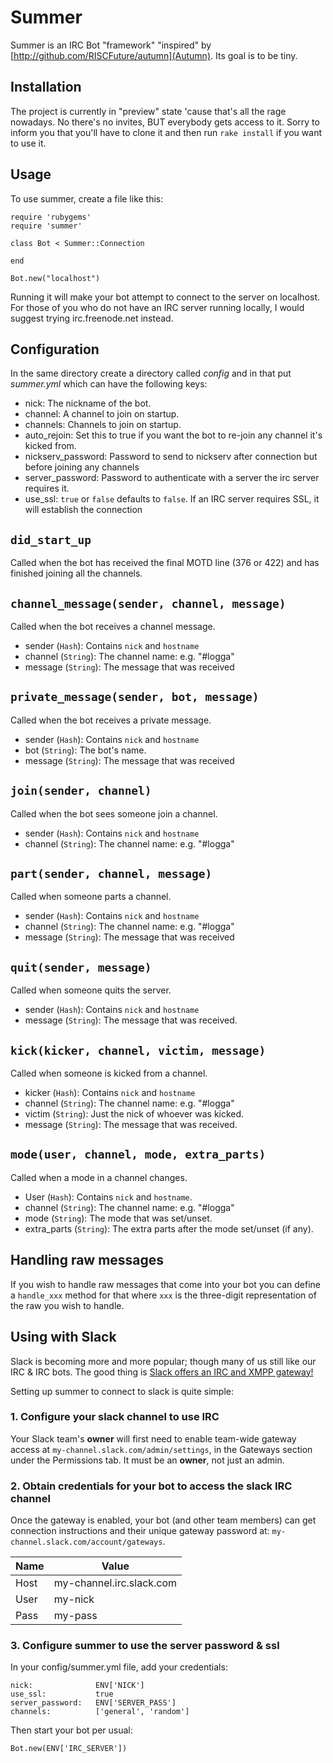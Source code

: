 # Summer

Summer is an IRC Bot "framework" "inspired" by [http://github.com/RISCFuture/autumn](Autumn). Its goal is to be tiny.

## Installation

The project is currently in "preview" state 'cause that's all the rage nowadays. No there's no invites, BUT everybody gets access to it.
Sorry to inform you that you'll have to clone it and then run `rake install` if you want to use it.

## Usage

To use summer, create a file like this:

    require 'rubygems'
    require 'summer'

    class Bot < Summer::Connection

    end

    Bot.new("localhost")

Running it will make your bot attempt to connect to the server on localhost. For those of you who do not have an IRC server running locally, I would suggest trying irc.freenode.net instead.

## Configuration

In the same directory create a directory called _config_ and in that put _summer.yml_ which can have the following keys:

* nick: The nickname of the bot.
* channel: A channel to join on startup.
* channels: Channels to join on startup.
* auto_rejoin: Set this to true if you want the bot to re-join any channel it's kicked from.
* nickserv_password: Password to send to nickserv after connection but before joining any channels
* server_password: Password to authenticate with a server the irc server requires it.
* use_ssl: `true` or `false` defaults to `false`. If an IRC server requires SSL, it will establish the connection

## `did_start_up`

Called when the bot has received the final MOTD line (376 or 422) and has finished joining all the channels.

## `channel_message(sender, channel, message)`

Called when the bot receives a channel message.

* sender (`Hash`): Contains `nick` and `hostname`
* channel (`String`): The channel name: e.g. "#logga"
* message (`String`): The message that was received

## `private_message(sender, bot, message)`

Called when the bot receives a private message.

* sender (`Hash`): Contains `nick` and `hostname`
* bot (`String`): The bot's name.
* message (`String`): The message that was received

## `join(sender, channel)`

Called when the bot sees someone join a channel.

* sender (`Hash`): Contains `nick` and `hostname`
* channel (`String`): The channel name: e.g. "#logga"

## `part(sender, channel, message)`

Called when someone parts a channel.

* sender (`Hash`): Contains `nick` and `hostname`
* channel (`String`): The channel name: e.g. "#logga"
* message (`String`): The message that was received

## `quit(sender, message)`

Called when someone quits the server.

* sender (`Hash`): Contains `nick` and `hostname`
* message (`String`): The message that was received.

## `kick(kicker, channel, victim, message)`

Called when someone is kicked from a channel.

* kicker (`Hash`): Contains `nick` and `hostname`
* channel (`String`): The channel name: e.g. "#logga"
* victim (`String`): Just the nick of whoever was kicked.
* message (`String`): The message that was received.

## `mode(user, channel, mode, extra_parts)`

Called when a mode in a channel changes.

* User (`Hash`): Contains `nick` and `hostname`.
* channel (`String`): The channel name: e.g. "#logga"
* mode (`String`): The mode that was set/unset.
* extra_parts (`String`): The extra parts after the mode set/unset (if any).

## Handling raw messages

If you wish to handle raw messages that come into your bot you can define a `handle_xxx` method for that where `xxx` is the three-digit representation of the raw you wish to handle.

## Using with Slack

Slack is becoming more and more popular; though many of us still like our IRC & IRC bots. The good thing is [Slack offers an IRC and XMPP gateway!](https://slack.zendesk.com/hc/en-us/articles/201727913-Connecting-to-Slack-over-IRC-and-XMPP)

Setting up summer to connect to slack is quite simple:

### 1. Configure your slack channel to use IRC

Your Slack team's **owner** will first need to enable team-wide gateway access at `my-channel.slack.com/admin/settings`, in the Gateways section under the Permissions tab. It must be an **owner**, not just an admin.

### 2. Obtain credentials for your bot to access the slack IRC channel

Once the gateway is enabled, your bot (and other team members) can get connection instructions and their unique gateway password at: `my-channel.slack.com/account/gateways`.



| Name | Value |
----- | -----
| Host | my-channel.irc.slack.com |
| User | my-nick |
| Pass | my-pass |

### 3. Configure summer to use the server password & ssl

In your config/summer.yml file, add your credentials:

```
nick:              ENV['NICK']
use_ssl:           true
server_password:   ENV['SERVER_PASS']
channels:          ['general', 'random']
```

Then start your bot per usual:

`
Bot.new(ENV['IRC_SERVER'])
`

